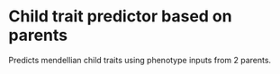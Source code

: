 # Child trait predictor based on parents
 Predicts mendellian child traits using phenotype inputs from 2 parents.
